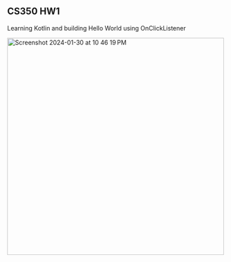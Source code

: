 ## CS350 HW1
Learning Kotlin and building Hello World using OnClickListener

<img width="501" alt="Screenshot 2024-01-30 at 10 46 19 PM" src="https://github.com/maximslo/CS501/assets/93232189/76b356b7-3716-4b45-9e1f-32f3e2f92f37">

